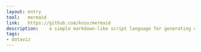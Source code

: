 ```yaml
---
layout: entry
tool:	mermaid
link:	https://github.com/knsv/mermaid
description:	a simple markdown-like script language for generating charts from text via javascript
tags:
- dataviz
---
```

